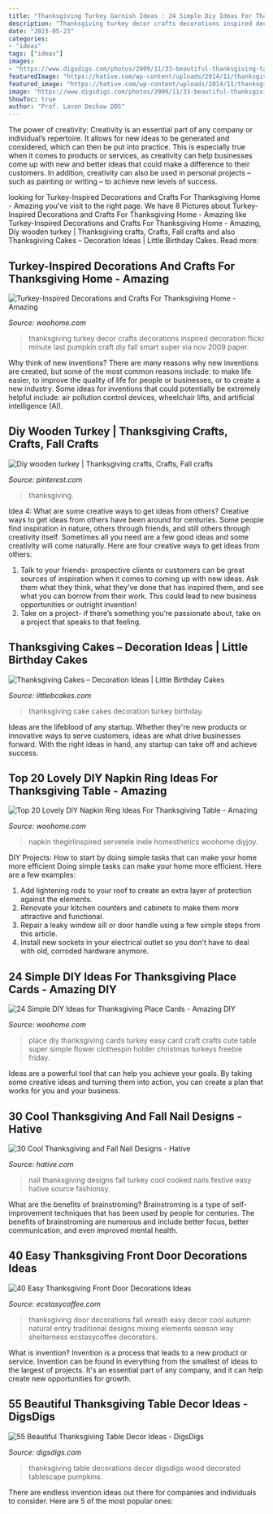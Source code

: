 ```yaml
---
title: "Thanksgiving Turkey Garnish Ideas : 24 Simple Diy Ideas For Thanksgiving Place Cards"
description: "Thanksgiving turkey decor crafts decorations inspired decoration flickr minute last pumpkin craft diy fall smart super via nov 2009 paper"
date: "2023-05-23"
categories:
- "ideas"
tags: ["ideas"]
images:
- "https://www.digsdigs.com/photos/2009/11/33-beautiful-thanksgiving-table-decorations-9-775x1163.jpg"
featuredImage: "https://hative.com/wp-content/uploads/2014/11/thanksgiving-nail-designs/9-thanksgiving-and-fall-nail-designs.jpg"
featured_image: "https://hative.com/wp-content/uploads/2014/11/thanksgiving-nail-designs/9-thanksgiving-and-fall-nail-designs.jpg"
image: "https://www.digsdigs.com/photos/2009/11/33-beautiful-thanksgiving-table-decorations-9-775x1163.jpg"
ShowToc: true
author: "Prof. Lavon Deckow DDS"
---
```



The power of creativity:
Creativity is an essential part of any company or individual’s repertoire. It allows for new ideas to be generated and considered, which can then be put into practice. This is especially true when it comes to products or services, as creativity can help businesses come up with new and better ideas that could make a difference to their customers. In addition, creativity can also be used in personal projects – such as painting or writing – to achieve new levels of success.

	

		
looking for Turkey-Inspired Decorations and Crafts For Thanksgiving Home - Amazing you've visit to the right page. We have 8 Pictures about Turkey-Inspired Decorations and Crafts For Thanksgiving Home - Amazing like Turkey-Inspired Decorations and Crafts For Thanksgiving Home - Amazing, Diy wooden turkey | Thanksgiving crafts, Crafts, Fall crafts and also Thanksgiving Cakes – Decoration Ideas | Little Birthday Cakes. Read more:
		
    
## Turkey-Inspired Decorations And Crafts For Thanksgiving Home - Amazing

<img loading=lazy src="http://www.woohome.com/wp-content/uploads/2015/11/turkey-inspired-decoration-and-craft-14.jpg" onerror="this.onerror=null;this.src='https://tse3.mm.bing.net/th?id=OIP.3O0pJ6mPA6pFLDIpeRqKrQHaNN&amp;pid=15.1';" alt="Turkey-Inspired Decorations and Crafts For Thanksgiving Home - Amazing">

_Source: woohome.com_

>thanksgiving turkey decor crafts decorations inspired decoration flickr minute last pumpkin craft diy fall smart super via nov 2009 paper. 

	

Why think of new inventions?
There are many reasons why new inventions are created, but some of the most common reasons include: to make life easier, to improve the quality of life for people or businesses, or to create a new industry. Some ideas for inventions that could potentially be extremely helpful include: air pollution control devices, wheelchair lifts, and artificial intelligence (AI).

    
## Diy Wooden Turkey | Thanksgiving Crafts, Crafts, Fall Crafts

<img loading=lazy src="https://i.pinimg.com/736x/cb/61/10/cb61106b3961431480859b54086d4e85.jpg" onerror="this.onerror=null;this.src='https://tse3.mm.bing.net/th?id=OIP.W5kPv9hKbalHTh0xHo3rYwHaLH&amp;pid=15.1';" alt="Diy wooden turkey | Thanksgiving crafts, Crafts, Fall crafts">

_Source: pinterest.com_

>thanksgiving. 

	

Idea 4: What are some creative ways to get ideas from others?
Creative ways to get ideas from others have been around for centuries. Some people find inspiration in nature, others through friends, and still others through creativity itself. Sometimes all you need are a few good ideas and some creativity will come naturally. Here are four creative ways to get ideas from others: 
1) Talk to your friends- prospective clients or customers can be great sources of inspiration when it comes to coming up with new ideas. Ask them what they think, what they’ve done that has inspired them, and see what you can borrow from their work. This could lead to new business opportunities or outright invention! 
2) Take on a project- if there’s something you’re passionate about, take on a project that speaks to that feeling.

    
## Thanksgiving Cakes – Decoration Ideas | Little Birthday Cakes

<img loading=lazy src="http://www.littlebcakes.com/wp-content/uploads/2014/05/Thanksgiving-Cakes.jpg" onerror="this.onerror=null;this.src='https://tse3.mm.bing.net/th?id=OIP.lT0h-RbUDmhCTX2uxe0GtAHaIO&amp;pid=15.1';" alt="Thanksgiving Cakes – Decoration Ideas | Little Birthday Cakes">

_Source: littlebcakes.com_

>thanksgiving cake cakes decoration turkey birthday. 

	

Ideas are the lifeblood of any startup. Whether they're new products or innovative ways to serve customers, ideas are what drive businesses forward. With the right ideas in hand, any startup can take off and achieve success.

    
## Top 20 Lovely DIY Napkin Ring Ideas For Thanksgiving Table - Amazing

<img loading=lazy src="https://www.woohome.com/wp-content/uploads/2015/11/Napkin-Rings-For-Thanksgiving-12.jpg" onerror="this.onerror=null;this.src='https://tse4.mm.bing.net/th?id=OIP.bUmZOIm0QImazMN41E085gHaLH&amp;pid=15.1';" alt="Top 20 Lovely DIY Napkin Ring Ideas For Thanksgiving Table - Amazing">

_Source: woohome.com_

>napkin thegirlinspired servetele inele homesthetics woohome diyjoy. 

	

DIY Projects: How to start by doing simple tasks that can make your home more efficient
Doing simple tasks can make your home more efficient. Here are a few examples:
1. Add lightening rods to your roof to create an extra layer of protection against the elements.
2. Renovate your kitchen counters and cabinets to make them more attractive and functional.
3. Repair a leaky window sill or door handle using a few simple steps from this article. 
4. Install new sockets in your electrical outlet so you don’t have to deal with old, corroded hardware anymore.

    
## 24 Simple DIY Ideas For Thanksgiving Place Cards - Amazing DIY

<img loading=lazy src="http://www.woohome.com/wp-content/uploads/2013/11/DIY-Thanksgiving-Place-Cards-15.jpg" onerror="this.onerror=null;this.src='https://tse2.mm.bing.net/th?id=OIP.0s-QR6DTzZxXMxJolGte0QHaE8&amp;pid=15.1';" alt="24 Simple DIY Ideas for Thanksgiving Place Cards - Amazing DIY">

_Source: woohome.com_

>place diy thanksgiving cards turkey easy card craft crafts cute table super simple flower clothespin holder christmas turkeys freebie friday. 

	

Ideas are a powerful tool that can help you achieve your goals. By taking some creative ideas and turning them into action, you can create a plan that works for you and your business.

    
## 30 Cool Thanksgiving And Fall Nail Designs - Hative

<img loading=lazy src="https://hative.com/wp-content/uploads/2014/11/thanksgiving-nail-designs/9-thanksgiving-and-fall-nail-designs.jpg" onerror="this.onerror=null;this.src='https://tse1.mm.bing.net/th?id=OIP.AKcxtM1HdSYUgljNnhOItgHaFp&amp;pid=15.1';" alt="30 Cool Thanksgiving and Fall Nail Designs - Hative">

_Source: hative.com_

>nail thanksgiving designs fall turkey cool cooked nails festive easy hative source fashionsy. 

	

What are the benefits of brainstroming?
Brainstroming is a type of self-improvement techniques that has been used by people for centuries. The benefits of brainstroming are numerous and include better focus, better communication, and even improved mental health.

    
## 40 Easy Thanksgiving Front Door Decorations Ideas

<img loading=lazy src="https://i0.wp.com/www.ecstasycoffee.com/wp-content/uploads/2016/10/Thanksgiving-Front-Door-Decorations-Ideas-3.jpg" onerror="this.onerror=null;this.src='https://tse4.mm.bing.net/th?id=OIP.cDUlo7ADIpu0MG1sqyITawHaLJ&amp;pid=15.1';" alt="40 Easy Thanksgiving Front Door Decorations Ideas">

_Source: ecstasycoffee.com_

>thanksgiving door decorations fall wreath easy decor cool autumn natural entry traditional designs mixing elements season way shelterness ecstasycoffee decorators. 

	

What is invention?
Invention is a process that leads to a new product or service. Invention can be found in everything from the smallest of ideas to the largest of projects. It's an essential part of any company, and it can help create new opportunities for growth.

    
## 55 Beautiful Thanksgiving Table Decor Ideas - DigsDigs

<img loading=lazy src="https://www.digsdigs.com/photos/2009/11/33-beautiful-thanksgiving-table-decorations-9-775x1163.jpg" onerror="this.onerror=null;this.src='https://tse1.mm.bing.net/th?id=OIP.TQ-ZaGfNFej-UvB1vAf7mAHaLH&amp;pid=15.1';" alt="55 Beautiful Thanksgiving Table Decor Ideas - DigsDigs">

_Source: digsdigs.com_

>thanksgiving table decorations decor digsdigs wood decorated tablescape pumpkins. 

	

There are endless invention ideas out there for companies and individuals to consider. Here are 5 of the most popular ones:

